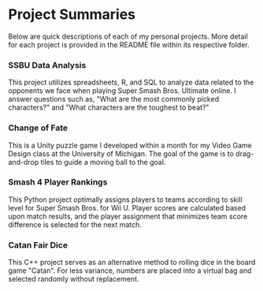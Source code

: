 # Project Summaries

Below are quick descriptions of each of my personal projects.  More detail for each project is provided in the README file within its respective folder.

### SSBU Data Analysis
This project utilizes spreadsheets, R, and SQL to analyze data related to the opponents we face when playing Super Smash Bros. Ultimate online.  I answer questions such as, "What are the most commonly picked characters?" and "What characters are the toughest to beat?"

### Change of Fate
This is a Unity puzzle game I developed within a month for my Video Game Design class at the University of Michigan.  The goal of the game is to drag-and-drop tiles to guide a moving ball to the goal.

### Smash 4 Player Rankings
This Python project optimally assigns players to teams according to skill level for Super Smash Bros. for Wii U.  Player scores are calculated based upon match results, and the player assignment that minimizes team score difference is selected for the next match.

### Catan Fair Dice
This C++ project serves as an alternative method to rolling dice in the board game "Catan".  For less variance, numbers are placed into a virtual bag and selected randomly without replacement.
